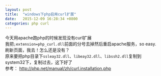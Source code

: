 ```yaml
---
layout: post
title:  "windows下php启用curl扩展"
date:   2015-12-09 16:28:34 +0800
categories: php curl
---
```


今天用apache跑php的时候发现没有curl扩展  
我把`;extension=php_curl.dll`前面的分号去掉然后重启apache服务，so easy.  
刷新页面，我去！怎么还是没有？  
原来要把php目录下`ssleay32.dll`、`libeay32.dll`、`libssh2.dll`复制到system32下，复制过去，这下好了  
参考：
http://php.net/manual/zh/curl.installation.php
